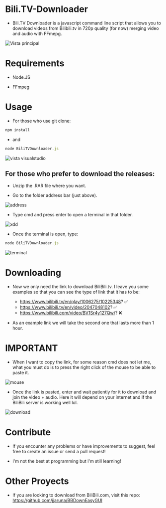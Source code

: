 # Bili.TV-Downloader
* Bili.TV Downloader is a javascript command line script that allows you to download videos from Bilibili.tv in 720p quality (for now) merging video and audio with FFmepg.

![Vista principal](https://github.com/jjaruna/Bili.TV-Downloader/assets/106907367/de3f481e-f8ac-4044-9c7c-e9fb7b04cc17)

# Requirements
* Node.JS

* FFmpeg

# Usage
* For those who use git clone:
```javascript
npm install
```
* and
```javascript
node BiliTVDownloader.js
```

![vista visualstudio](https://github.com/jjaruna/Bili.TV-Downloader/assets/106907367/38d2fe70-8c93-4c4e-bc89-387bc8e02a58)

## For those who prefer to download the releases:

* Unzip the .RAR file where you want.

* Go to the folder address bar (just above).
  
![address](https://github.com/jjaruna/Bili.TV-Downloader/assets/106907367/bb46567d-088f-42e7-8709-99391c69624a)

* Type cmd and press enter to open a terminal in that folder.

![xdd](https://github.com/jjaruna/Bili.TV-Downloader/assets/106907367/85912a05-837b-4eb6-b0e6-0fa15bff3ff9)

* Once the terminal is open, type:

```javascript
node BiliTVDownloader.js
```

![terminal](https://github.com/jjaruna/Bili.TV-Downloader/assets/106907367/202f1510-fa29-4fb7-ba5f-ec41981bf95b)

# Downloading

* Now we only need the link to download BiliBili.tv. I leave you some examples so that you can see the type of link that it has to be:
  * https://www.bilibili.tv/en/play/1006275/10225348? ✅
  * https://www.bilibili.tv/en/video/2047048102? ✅
  * https://www.bilibili.com/video/BV1Sr4y127Qw/? ❌

* As an example link we will take the second one that lasts more than 1 hour.

# IMPORTANT

* When I want to copy the link, for some reason cmd does not let me, what you must do is to press the right click of the mouse to be able to paste it.

![mouse](https://github.com/jjaruna/Bili.TV-Downloader/assets/106907367/a8af96bc-7f2c-43e8-b753-2e9db7813712)

* Once the link is pasted, enter and wait patiently for it to download and join the video + audio. Here it will depend on your internet and if the BiliBili server is working well lol.

![download](https://github.com/jjaruna/Bili.TV-Downloader/assets/106907367/ad9b6502-46a3-4d5a-b802-857af782f876)

  
# Contribute

* If you encounter any problems or have improvements to suggest, feel free to create an issue or send a pull request!

* I'm not the best at programming but I'm still learning! 

# Other Proyects 

* If you are looking to download from BiliBili.com, visit this repo: https://github.com/jjaruna/BBDownEasyGUI



